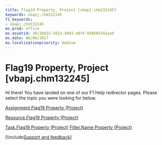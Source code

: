 ```yaml
---
title: Flag19 Property, Project [vbapj.chm132245]
keywords: vbapj.chm132245
f1_keywords:
- vbapj.chm132245
ms.prod: office
ms.assetid: 36c26815-3d23-4993-a8f4-938b95341aa9
ms.date: 06/08/2017
ms.localizationpriority: medium
---
```



# Flag19 Property, Project [vbapj.chm132245]

Hi there! You have landed on one of our F1 Help redirector pages. Please select the topic you were looking for below.

[Assignment.Flag19 Property (Project)](https://msdn.microsoft.com/library/aaa6e052-743c-ca3d-78c9-2a1ae6881e01%28Office.15%29.aspx)

[Resource.Flag19 Property (Project)](https://msdn.microsoft.com/library/f28cabc4-eb6f-e503-5975-5ee92b1c1534%28Office.15%29.aspx)

[Task.Flag19 Property (Project)](https://msdn.microsoft.com/library/3a07ae3b-d02e-97aa-2b85-ebf940a776b8%28Office.15%29.aspx)
[Filter.Name Property (Project)](https://msdn.microsoft.com/library/8fa3613f-a56d-e288-83ae-8841bfb2643f%28Office.15%29.aspx)

[!include[Support and feedback](~/includes/feedback-boilerplate.md)]